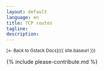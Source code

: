 ```yaml
---
layout: default
language: en
title: TCP routes
tagline:
description:
---
```

<small>[← Back to Gstack Docs]({{ site.baseurl }})</small>

{% include please-contribute.md %}
